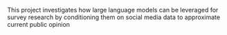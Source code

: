 This project investigates how large language models can be leveraged for survey research by conditioning them on social media data to approximate current public opinion
